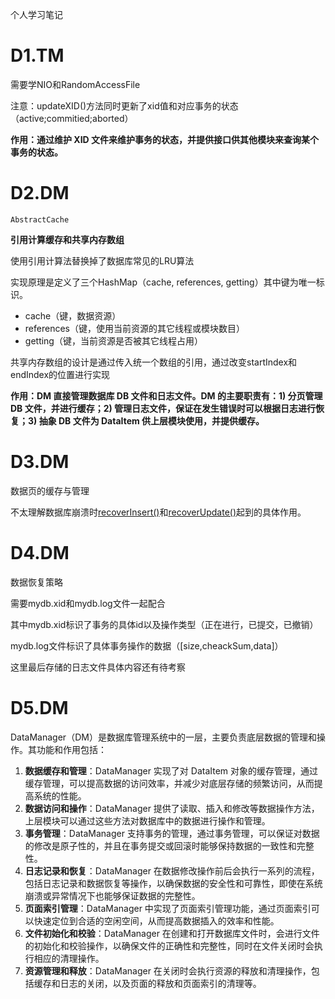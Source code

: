 个人学习笔记

# D1.TM

需要学NIO和RandomAccessFile

注意：updateXID()方法同时更新了xid值和对应事务的状态（active;commitied;aborted）

**作用：通过维护 XID 文件来维护事务的状态，并提供接口供其他模块来查询某个事务的状态。**

# D2.DM

```
AbstractCache
```

**引用计算缓存和共享内存数组**

使用引用计算法替换掉了数据库常见的LRU算法

实现原理是定义了三个HashMap（cache, references, getting）其中键为唯一标识。

* cache（键，数据资源）
* references（键，使用当前资源的其它线程或模块数目）
* getting（键，当前资源是否被其它线程占用）

共享内存数组的设计是通过传入统一个数组的引用，通过改变startIndex和endIndex的位置进行实现

**作用：DM 直接管理数据库 DB 文件和日志文件。DM 的主要职责有：1) 分页管理 DB 文件，并进行缓存；2) 管理日志文件，保证在发生错误时可以根据日志进行恢复；3) 抽象 DB 文件为 DataItem 供上层模块使用，并提供缓存。**

# D3.DM

数据页的缓存与管理

不太理解数据库崩溃时<u>recoverInsert()</u>和<u>recoverUpdate()</u>起到的具体作用。

# D4.DM

数据恢复策略

需要mydb.xid和mydb.log文件一起配合

其中mydb.xid标识了事务的具体id以及操作类型（正在进行，已提交，已撤销）

mydb.log文件标识了具体事务操作的数据（[size,cheackSum,data]）

这里最后存储的日志文件具体内容还有待考察

# D5.DM

DataManager（DM）是数据库管理系统中的一层，主要负责底层数据的管理和操作。其功能和作用包括：

1. **数据缓存和管理**：DataManager 实现了对 DataItem 对象的缓存管理，通过缓存管理，可以提高数据的访问效率，并减少对底层存储的频繁访问，从而提高系统的性能。
2. **数据访问和操作**：DataManager 提供了读取、插入和修改等数据操作方法，上层模块可以通过这些方法对数据库中的数据进行操作和管理。
3. **事务管理**：DataManager 支持事务的管理，通过事务管理，可以保证对数据的修改是原子性的，并且在事务提交或回滚时能够保持数据的一致性和完整性。
4. **日志记录和恢复**：DataManager 在数据修改操作前后会执行一系列的流程，包括日志记录和数据恢复等操作，以确保数据的安全性和可靠性，即使在系统崩溃或异常情况下也能够保证数据的完整性。
5. **页面索引管理**：DataManager 中实现了页面索引管理功能，通过页面索引可以快速定位到合适的空闲空间，从而提高数据插入的效率和性能。
6. **文件初始化和校验**：DataManager 在创建和打开数据库文件时，会进行文件的初始化和校验操作，以确保文件的正确性和完整性，同时在文件关闭时会执行相应的清理操作。
7. **资源管理和释放**：DataManager 在关闭时会执行资源的释放和清理操作，包括缓存和日志的关闭，以及页面的释放和页面索引的清理等。

